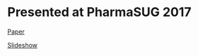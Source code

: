 # Presented at PharmaSUG 2017

[Paper](https://www.pharmasug.org/proceedings/2017/TT/PharmaSUG-2017-TT07.pdf)

[Slideshow]()
